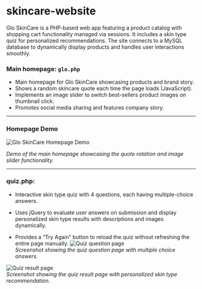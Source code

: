 # skincare-website
Glo SkinCare is a PHP-based web app featuring a product catalog with shopping cart functionality managed via sessions. It includes a skin type quiz for personalized recommendations. The site connects to a MySQL database to dynamically display products and handles user interactions smoothly.
### Main homepage: `glo.php`

- Main homepage for Glo SkinCare showcasing products and brand story.  
- Shows a random skincare quote each time the page loads (JavaScript).  
- Implements an image slider to switch best-sellers product images on thumbnail click.  
- Promotes social media sharing and features company story.

---

### Homepage Demo

![Glo SkinCare Homepage Demo](images/skincareglo_conv.gif)

*Demo of the main homepage showcasing the quote rotation and image slider functionality.*

---

### quiz.php:

- Interactive skin type quiz with 4 questions, each having multiple-choice answers.

- Uses jQuery to evaluate user answers on submission and display personalized skin type results with descriptions and images dynamically.

- Provides a “Try Again” button to reload the quiz without refreshing the entire page manually.
![Quiz question page](images/Screenshot161.png)  
*Screenshot showing the quiz question page with multiple choice answers.*

![Quiz result page](images/Screenshot162.png)  
*Screenshot showing the quiz result page with personalized skin type recommendation.*
